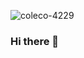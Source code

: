 ![coleco-4229](https://user-images.githubusercontent.com/13243510/109350807-2775af80-7846-11eb-9120-28430713e9a6.png)
### Hi there 👋

<!--
**chestergeo/chestergeo** is a ✨ _special_ ✨ repository because its `README.md` (this file) appears on your GitHub profile.

Here are some ideas to get you started:

- 🔭 I’m currently working on ...
- 🌱 I’m currently learning ...
- 👯 I’m looking to collaborate on ...
- 🤔 I’m looking for help with ...
- 💬 Ask me about ...
- 📫 How to reach me: ...
- 😄 Pronouns: ...
- ⚡ Fun fact: ...
-->
